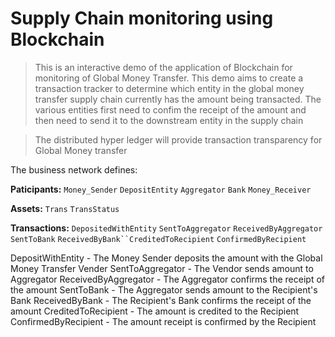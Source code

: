 # Supply Chain monitoring using Blockchain

> This is an interactive demo of the application of Blockchain for monitoring of Global Money Transfer. This demo aims to create a transaction tracker to determine which entity in the global money transfer supply chain currently has the amount being transacted. The various entities first need to confim the receipt of the amount and then need to send it to the downstream entity in the supply chain

>The distributed hyper ledger will provide transaction transparency for Global Money transfer

The business network defines:

**Paticipants:** `Money_Sender` `DepositEntity` `Aggregator` `Bank` `Money_Receiver`

**Assets:** `Trans` `TransStatus`

**Transactions:** `DepositedWithEntity` `SentToAggregator` `ReceivedByAggregator` `SentToBank` `ReceivedByBank``CreditedToRecipient` `ConfirmedByRecipient`

DepositWithEntity - The Money Sender deposits the amount with the Global Money Transfer Vender
SentToAggregator - The Vendor sends amount to Aggregator
ReceivedByAggregator - The Aggregator confirms the receipt of the amount
SentToBank - The Aggregator sends amount to the Recipient's Bank
ReceivedByBank - The Recipient's Bank confirms the receipt of the amount
CreditedToRecipient - The amount is credited to the Recipient
ConfirmedByRecipient - The amount receipt is confirmed by the Recipient


